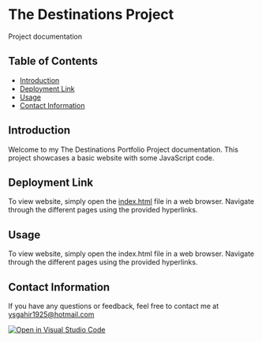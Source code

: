 # The Destinations Project

Project documentation

## Table of Contents

- [Introduction](#introduction)
- [Deployment Link](#deployment-link)
- [Usage](#usage)
- [Contact Information](#contact-information)

## Introduction

Welcome to my The Destinations Portfolio Project documentation. This project showcases a basic website with some JavaScript code.

## Deployment Link

To view website, simply open the [index.html](https://ysrajsingh.github.io/the-destinations/) file in a web browser. Navigate through the different pages using the provided hyperlinks.

## Usage

To view website, simply open the index.html file in a web browser. Navigate through the different pages using the provided hyperlinks.

## Contact Information

If you have any questions or feedback, feel free to contact me at ysgahir1925@hotmail.com

[![Open in Visual Studio Code](https://classroom.github.com/assets/open-in-vscode-718a45dd9cf7e7f842a935f5ebbe5719a5e09af4491e668f4dbf3b35d5cca122.svg)](https://classroom.github.com/online_ide?assignment_repo_id=11858472&assignment_repo_type=AssignmentRepo)
